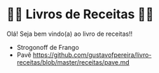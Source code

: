 # :woman_cook: Livros de Receitas :man_cook:

Olá! Seja bem vindo(a) ao livro de receitas!!

- Strogonoff de Frango
- Pavê <https://github.com/gustavofpereira/livro-receitas/blob/master/receitas/pave.md>